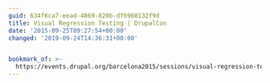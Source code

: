 ```yaml
---
guid: 634f6ca7-eead-4869-820b-df6960132f9d
title: Visual Regression Testing | DrupalCon
date: '2015-09-25T09:27:54+00:00'
changed: '2019-09-24T14:36:31+00:00'


bookmark_of: >-
  https://events.drupal.org/barcelona2015/sessions/visual-regression-testing-codified-knowledge-base
---
```




